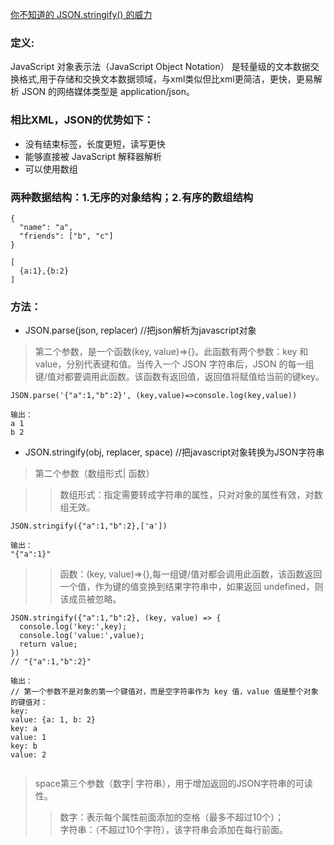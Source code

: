 [你不知道的 JSON.stringify() 的威力](https://juejin.im/post/5decf09de51d45584d238319)

### 定义:

JavaScript 对象表示法（JavaScript Object Notation）
是轻量级的文本数据交换格式,用于存储和交换文本数据领域，与xml类似但比xml更简洁，更快，更易解析
JSON 的网络媒体类型是 application/json。

### 相比XML，JSON的优势如下：  
* 没有结束标签，长度更短，读写更快  
* 能够直接被 JavaScript 解释器解析  
* 可以使用数组

### 两种数据结构：1.无序的对象结构；2.有序的数组结构

>
    {
      "name": "a",
      "friends": ["b", "c"]
    }

    [
      {a:1},{b:2}
    ]

### 方法：  

* JSON.parse(json, replacer)  //把json解析为javascript对象  
>第二个参数，是一个函数(key, value)=>{}。此函数有两个参数：key 和 value，分别代表键和值。当传入一个 JSON 字符串后，JSON 的每一组键/值对都要调用此函数。该函数有返回值，返回值将赋值给当前的键key。
```
JSON.parse('{"a":1,"b":2}', (key,value)=>console.log(key,value))

输出：
a 1
b 2
```

* JSON.stringify(obj, replacer, space) //把javascript对象转换为JSON字符串  
>第二个参数（数组形式| 函数） 

>>数组形式：指定需要转成字符串的属性，只对对象的属性有效，对数组无效。
  ```
  JSON.stringify({"a":1,"b":2},['a'])

  输出：
  "{"a":1}"
```

>>函数：(key, value)=>{},每一组键/值对都会调用此函数，该函数返回一个值，作为键的值变换到结果字符串中，如果返回 undefined，则该成员被忽略。
```
JSON.stringify({"a":1,"b":2}, (key, value) => {
  console.log('key:',key);
  console.log('value:',value);
  return value;
})
// "{"a":1,"b":2}"

输出：
// 第一个参数不是对象的第一个键值对，而是空字符串作为 key 值，value 值是整个对象的键值对：
key: 
value: {a: 1, b: 2}
key: a
value: 1
key: b
value: 2


```

>space第三个参数（数字| 字符串），用于增加返回的JSON字符串的可读性。
>>数字：表示每个属性前面添加的空格（最多不超过10个）；  
>>字符串：（不超过10个字符），该字符串会添加在每行前面。  
